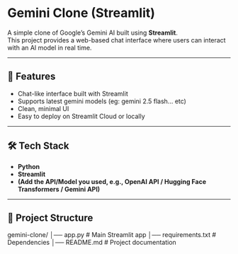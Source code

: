 # Gemini Clone (Streamlit)

A simple clone of Google’s Gemini AI built using **Streamlit**.  
This project provides a web-based chat interface where users can interact with an AI model in real time.

---

## 🚀 Features
- Chat-like interface built with Streamlit  
- Supports latest gemini models (eg: gemini 2.5 flash... etc)
- Clean, minimal UI  
- Easy to deploy on Streamlit Cloud or locally  

---

## 🛠️ Tech Stack
- **Python**  
- **Streamlit**  
- **(Add the API/Model you used, e.g., OpenAI API / Hugging Face Transformers / Gemini API)**  

---

## 📂 Project Structure
gemini-clone/
│── app.py # Main Streamlit app
│── requirements.txt # Dependencies
│── README.md # Project documentation

